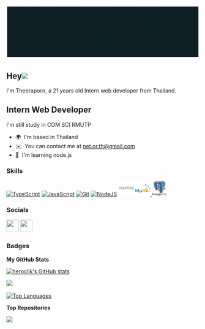 <h1 align="center">
  <img src="https://raw.githubusercontent.com/heroclik/heroclik/main/name.gif" alt="Theeraporn Pormsorn" />
</h1>

## Hey![](https://user-images.githubusercontent.com/18350557/176309783-0785949b-9127-417c-8b55-ab5a4333674e.gif)
I'm Theeraporn, a 21 years old Intern web developer from Thailand.

Intern Web Developer
--------------------

I'm still study in COM SCI RMUTP

* 🌍  I'm based in Thailand
* ✉️  You can contact me at [net.or.th@gmail.com](mailto:net.or.th@gmail.com)
* 🧠  I'm learning node.js

### Skills


<p align="left">
<a href="https://www.typescriptlang.org/" target="_blank" rel="noreferrer"><img src="https://raw.githubusercontent.com/danielcranney/readme-generator/main/public/icons/skills/typescript-colored.svg" width="36" height="36" alt="TypeScript" /></a>
<a href="https://developer.mozilla.org/en-US/docs/Web/JavaScript" target="_blank" rel="noreferrer"><img src="https://raw.githubusercontent.com/danielcranney/readme-generator/main/public/icons/skills/javascript-colored.svg" width="36" height="36" alt="JavaScript" /></a>
<a href="https://git-scm.com/" target="_blank" rel="noreferrer"><img src="https://raw.githubusercontent.com/danielcranney/readme-generator/main/public/icons/skills/git-colored.svg" width="36" height="36" alt="Git" /></a>
<a href="https://nodejs.org/en/" target="_blank" rel="noreferrer"><img src="https://raw.githubusercontent.com/danielcranney/readme-generator/main/public/icons/skills/nodejs-colored.svg" width="36" height="36" alt="NodeJS" /></a>
<a href="https://expressjs.com" target="_blank" rel="noreferrer"> <img src="https://raw.githubusercontent.com/devicons/devicon/master/icons/express/express-original-wordmark.svg" alt="express" width="40" height="40"/></a>
<a href="https://www.mysql.com/" target="_blank" rel="noreferrer"> <img src="https://raw.githubusercontent.com/devicons/devicon/master/icons/mysql/mysql-original-wordmark.svg" alt="mysql" width="40" height="40"/> </a>
<a href="https://www.postgresql.org" target="_blank" rel="noreferrer"> <img src="https://raw.githubusercontent.com/devicons/devicon/master/icons/postgresql/postgresql-original-wordmark.svg" alt="postgresql" width="40" height="40"/> </a> 
</p>


### Socials

<p align="left"> <a href="https://www.facebook.com/car.or.th" target="_blank" rel="noreferrer"><img src="https://raw.githubusercontent.com/danielcranney/readme-generator/main/public/icons/socials/facebook.svg" width="32" height="32" /></a> <a href="https://www.github.com/heroclik" target="_blank" rel="noreferrer"><img src="https://raw.githubusercontent.com/danielcranney/readme-generator/main/public/icons/socials/github.svg" width="32" height="32" /></a></p>

### Badges

<b>My GitHub Stats</b>

<a href="http://www.github.com/heroclik"><img src="https://github-readme-stats.vercel.app/api?username=heroclik&show_icons=true&hide=&count_private=true&title_color=0891b2&text_color=ffffff&icon_color=0891b2&bg_color=0d1117&hide_border=true&show_icons=true" alt="heroclik's GitHub stats" /></a>

<a href="http://www.github.com/heroclik"><img src="https://github-readme-streak-stats.herokuapp.com/?user=heroclik&stroke=ffffff&background=0d1117&ring=0891b2&fire=0891b2&currStreakNum=ffffff&currStreakLabel=0891b2&sideNums=ffffff&sideLabels=ffffff&dates=ffffff&hide_border=true" /></a>

<a href="https://github.com/heroclik" align="left"><img src="https://github-readme-stats.vercel.app/api/top-langs/?username=heroclik&langs_count=10&title_color=0891b2&text_color=ffffff&icon_color=0891b2&bg_color=0d1117&hide_border=true&locale=en&custom_title=Top%20%Languages" alt="Top Languages" /></a>

<b>Top Repositories</b>

<a href="https://github.com/Final-Project-Rmutp/final-project" align="left"><img align="left" width="45%" src="https://github-readme-stats.vercel.app/api/pin/?username=heroclik&repo=final-project&title_color=0891b2&text_color=ffffff&icon_color=0891b2&bg_color=0d1117&hide_border=true&locale=en" /></a><br /><br /><br /><br /><br /><br /><br />
